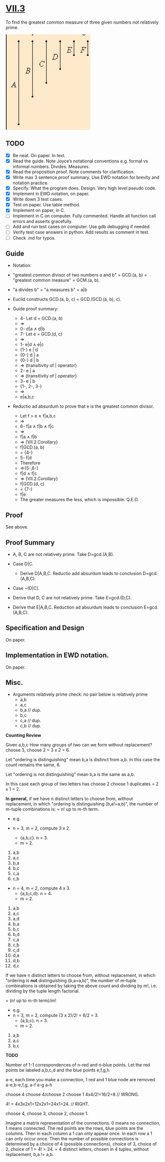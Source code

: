 # [VII.3](https://mathcs.clarku.edu/~djoyce/java/elements/bookVII/propVII3.html)

To find the greatest common measure of three given numbers not relatively prime.

![VII.3](VII.3.png)

## TODO

* [x] Be neat. On paper. In text.
* [x] Read the guide. Note Joyce’s notational conventions e.g. formal vs informal numbers. Divides. Measures.
* [x] Read the proposition proof. Note comments for clarification.
* [x] Write max 3 sentence proof summary. Use EWD notation for brevity and notation practice.
* [x] Specify. What the program does. Design. Very high level pseudo code.
* [x] Implement in EWD notation, on paper.
* [x] Write down 3 test cases.
* [x] Test on paper. Use table method.
* [x] Implement on paper, in C. 
* [ ] Implement in C on computer. Fully commented. Handle all function call errors and asserts gracefully.
* [ ] Add and run test cases on computer. Use gdb debugging if needed.
* [ ] Verify test case answers in python. Add results as comment in test.
* [ ] Check .md for typos.

## Guide 

* Notation:
* "greatest common divisor of two numbers a and b" = GCD.(a, b) = "greatest common measure" = GCM.(a, b). 

* "a divides b" = "a measures b" = a|b 
* Euclid constructs GCD.(a, b, c) = GCD.(GCD.(a, b), c).

* Guide proof summary: 

  * 4- Let d = GCD.(a, b) 
  * ⇒
  * 0- d|a ∧ d|b
  * 7- Let e = GCD.(d, c)
  * ⇒
  * 1- e|d ∧ e|c
  * {1-} e | d
  * {0-} d | a
  * {0-} d | b 
  * ⇒ {transitivity of | operator}
  * 2- e | a 
  * ⇒ {transitivity of | operator}
  * 3- e | b
  * {1-, 2-, 3-}
  * ⇒ 
  * e|a,b,c

* Reductio ad absurdum to prove that e is the greatest common divisor.

  * Let f > e ∧ f|a,b,c
  * ⇒
  * 6- f|a ∧ f|b ∧ f|c
  * ⇒
  * f|a ∧ f|b
  * ⇒ {VII.2.Corollary}
  * f|GCD.(a, b) 
  * = {4-}
  * 5- f|d
  * Therefore
  * ⇒{5-,6-}
  * f|d ∧ f|c
  * ⇒ {VII.2.Corollary}
  * f|GCD.(d, c)
  * = {7-}
  * f|e
  * The greater measures the less, which is impossible. Q.E.D. 

## Proof 

See above.

## Proof Summary

* A, B, C are not relatively prime. Take D=gcd.(A,B). 

* Case D|C. 

  * Derive D|A,B,C. Reductio add absurdum leads to conclusion D=gcd.(A,B,C). 

* Case ¬(D|C). 

 * Derive that D, C are not relatively prime. Take E=gcd.(D,C). 
 * Derive that E|A,B,C. Reduction ad absurdum leads to conclusion E=gcd.(A,B,C). 

## Specification and Design

On paper.

## Implementation in EWD notation.

On paper.

## Misc.

* Arguments relatively prime check: no pair below is relatively prime 
  * a,b 
  * a,c 
  * b,a // dup. 
  * b,c  
  * c,a // dup. 
  * c,b // dup. 

**Counting Review**

Given a,b,c
How many groups of two can we form without replacement?
choose 3, choose 2 = 3 x 2 = 6.

Let "ordering is distinguishing" mean b,a is distinct from a,b. In this case the count remains the same, 6.

Let "ordering is not distinguishing" mean b,a is the same as a,b.

In this case each group of two letters has 
choose 2 choose 1 duplicates = 2 x 1 = 2.

**In general,**
if we have n distinct letters to choose from, without replacement, in which "ordering is distinguishing (b,a!=a,b)", the number of m-tuple combinations is: = n! up to m-th term.

* e.g. 

* n = 3, m = 2, compute 3 x 2.
  * {a,b,c}. n = 3. 
  * m = 2. 
  
1. a,b
2. a,c
3. b,a
4. b,c
5. c,a
6. c,b

* n = 4, m = 2, compute 4 x 3.
  * {a,b,c,d}. n = 4. 
  * m = 2.
 
1. a,b
2. a,c
3. a,d
4. b,a
5. b,c
6. b,d
7. c,a
8. c,b
9. c,d
10. d,a
11. d,b
12. d,c
  
If we have n distinct letters to choose from, without replacement, in which "ordering is **not** distinguishing (b,a=a,b)", the number of m-tuple combinations is obtained by taking the above count and dividing by m!, i.e. dividing by the tuple length factorial.

= (n! up to m-th term)/m!

* e.g.
* n = 3, m = 2, compute (3 x 2)/2! = 6/2 = 3.
  * {a,b,c}. n = 3. 
  * m = 2. 
  
1. a,b
2. a,c
3. b,c

**TODO**

Number of 1-1 correspondences of n-red and n-blue points.
Let the red points be labeled 
a,b,c,d
and the blue points
e,f,g,h

a-e,
each time you make a connection, 1 red and 1 blue node are removed
a-e,b-e,f,g,
a-f
a-g
a-h

choose 4 choose 4/choose 2 choose 1
4x4/2!=16/2=8 // WRONG.

4! = 4x3x2x1=12x2x1=24x1=24. // RIGHT.

choose 4, choose 3, choose 2, choose 1.

Imagine a matrix representation of the connections. 0 means no connection, 1 means connected. The red points are the rows, blue points are the columns. Then in each column a 1 can only appear once. In each row a 1 can only occur once. Then the number of possible connections is determined by a choice of 4 (possible connections), choice of 3, choice of 2, choice of 1 = 4! = 24. 
= 4 distinct letters, chosen in 4 tuples, without replacement, b,a != a,b.


